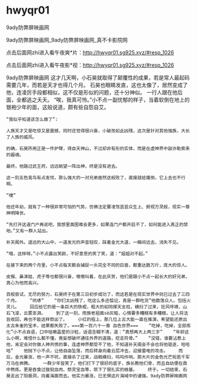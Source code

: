 # hwyqr01
9ady防弊屏映画网

9ady防弊屏映画网_9ady防弊屏映画网_真不卡影院网

点击后面网zhi进入看午夜爽*片：http://hwyqr01.sg925.xyz/#resp_1026

点击后面网zhi进入看午夜影*视：http://hwyqr01.sg925.xyz/#resp_1026

9ady防弊屏映画网    这才几天啊，小石昊就取得了颠覆性的成果，若是常人最起码需要几年，而若是天才也得几个月。    石昊也眼睛发直，这也太像了，居然变成了他，连凌厉手段都相似，这不仅是形似的问题，还十分神似。    一行人跟在他后面，全都逃之夭夭。    “唉，我真可怜。”小不点一副忧郁的样子，当着软倒在地上的银袍少年的面，这般说道，颇有些自怨自艾。

    “我似乎知道该怎么做了”:

    人族天才又是吃惊又是震撼，同时还觉得很兴奋，小破孩如此凶残，这次是针对其他强族，大长了人族的威风。

    的确，石昊所用正是一件护臂，得自天神山，不过却非有形的实体，而是在虚神界中敲诈勒索来的器魂。

    最终，他路过武王府，远远眺望一阵出神，终是没有进去。

    这一刻五色鸾鸟有点发怵，那么强大的一对兄弟居然这般败了，直接就给撂倒，它上去也不行啊。

    “噗”

    他还年幼，就有了一种很非常可怕的气势，仿佛注定要凌驾芸芸众生上、俯视万灵般，现实一尊神明降世。

    “先打开这道门户再说吧，我想里面困难会更多，如果连门户都开启不了，如何能进入真正的禁地。”又有一群人站出。

    补天阁外。遥远的大山中，一道发光的声音轻叹，踩着金光大道，一瞬间远去，消失不见。

    “哦，这样呀。”小不点露出笑颜，不好意思的笑了笑，道：“姐姐对不起。”

    在接下来的两个月里，小不点每天都会捕捉一头完全不同的巨兽，都重达数万斤，庞大的惊人。

    皮猴、鼻涕娃、虎子等也都很兴奋，嗷嗷叫着，在此庆贺，他们是跟小不点一起长大的好兄弟，真心为他而高兴。

    百般尝试，无尽的努力，石昊终于在第三日初步成功了，而这若是在现实世界中则已过去了三四个月。    “吭哧”    “你们太凶残了，吃这么多还惦记，真是一群吃货”他数落众人。包括火灵儿。    回应给它的是一条巨大的铁棍，粗大的如同撑天支柱，横扫了过来，狂风呼啸，山石飞滚，云雾澎湃。    到了这一刻，雨族老祖面sè灰暗，心情要多糟糕有多糟糕，让人将法旨收回，再也不能这样祭出了。    小红的祖上，那几位上古大能一直在推演，希望能还原出太古朱雀的宝术，结果都失败了。===第一百六十一章 血色世界===    “吃掉，吃掉，全部炼化”小不点自语，口中咀嚼晶莹的沙粒，话语含糊不清，道：“真想再大上两三岁”    “年龄这么小啊，难怪什么都不懂，竟妄想破坏通往外界的道路，挖走符骨。”    “没错，谁要沾惹上他，肯定会对你做人神共愤的事，连虚神界都受不了他，不知道补天阁会不会也将他驱逐，哈哈哈”    他抛下小不点，让他自由坠落，而后转身向着云层冲去，迎接雷电的攻击。    而后，金光暴涨，他一声不吭，直接杀了过来，战戟横扫，呜呜作响，那大片的金色光芒宛若千军万马在奔腾。    一群少年皆笑了，他们打下了很好的底子，族长教他们骨，而且自幼便在鼎中熬炼。更是吞食过狻猊血肉、祭灵宝血等，筑下了很扎实的根基。    终于。一切结束，石昊走出了阳极洞，向着海面而去。他实力暴涨，已无惧这片海域中的诸强。9ady防弊屏映画网
